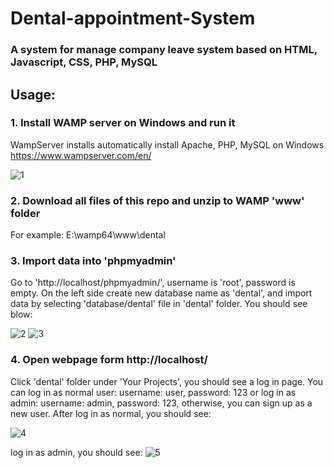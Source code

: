 # Dental-appointment-System

### A system for manage company leave system based on HTML, Javascript, CSS, PHP, MySQL

## Usage:

### 1. Install WAMP server on Windows and run it

WampServer installs automatically install Apache, PHP, MySQL on Windows
https://www.wampserver.com/en/

![1](https://user-images.githubusercontent.com/37478093/93093578-6cac8780-f6d3-11ea-9cbb-0a94754ed10c.png)

### 2. Download all files of this repo and unzip to WAMP 'www' folder

For example: E:\wamp64\www\dental

### 3. Import data into 'phpmyadmin'

Go to 'http://localhost/phpmyadmin/', username is 'root', password is empty. On the left side create new database name as 'dental', and import data by selecting 'database/dental' file in 'dental' folder. You should see blow:

![2](https://user-images.githubusercontent.com/37478093/93093580-6d451e00-f6d3-11ea-966e-24863a177de6.png)
![3](https://user-images.githubusercontent.com/37478093/93093581-6d451e00-f6d3-11ea-8ca0-e630ba1d4b1c.png)

### 4. Open webpage form http://localhost/

Click 'dental' folder under 'Your Projects', you should see a log in page. You can log in as normal user: username: user, password: 123 or log in as admin: username: admin, password: 123, otherwise, you can sign up as a new user. After log in as normal, you should see:

![4](https://user-images.githubusercontent.com/37478093/93093560-69b19700-f6d3-11ea-8f9f-747dbfd66e51.png)

log in as admin, you should see:
![5](https://user-images.githubusercontent.com/37478093/93093567-6ae2c400-f6d3-11ea-9d99-48c6738c16d7.png)
